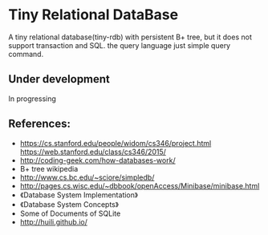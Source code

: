 # Tiny Relational DataBase

A tiny relational database(tiny-rdb) with persistent B+ tree, but it does not support transaction and SQL. the query language just simple query command.

## Under development

In progressing

## References:

- https://cs.stanford.edu/people/widom/cs346/project.html https://web.stanford.edu/class/cs346/2015/
- http://coding-geek.com/how-databases-work/
- B+ tree wikipedia
- http://www.cs.bc.edu/~sciore/simpledb/
- http://pages.cs.wisc.edu/~dbbook/openAccess/Minibase/minibase.html
- 《Database System Implementation》
- 《Database System Concepts》
- Some of Documents of SQLite
- http://huili.github.io/ 